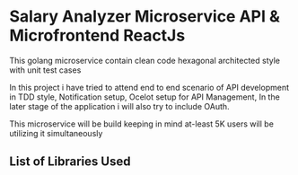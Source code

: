 # Salary Analyzer Microservice API & Microfrontend ReactJs

This golang microservice contain clean code hexagonal architected style with unit test cases

In this project i have tried to attend end to end scenario of API development in TDD style,  Notification setup, Ocelot setup for API Management, In the later stage of the application i will also try to include OAuth.

This microservice will be build keeping in mind at-least  5K users will be utilizing it simultaneously

## List of Libraries Used

